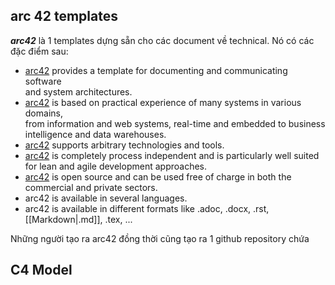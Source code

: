 ---
---

## arc 42 templates

___arc42___ là 1 templates dựng sẵn cho các document về technical. Nó có các đặc điểm sau:
- [arc42](https://arc42.org/?ref=workingsoftware.dev) provides a template for documenting and communicating software  
    and system architectures.
- [arc42](https://arc42.org/?ref=workingsoftware.dev) is based on practical experience of many systems in various domains,  
    from information and web systems, real-time and embedded to business  
    intelligence and data warehouses.
- [arc42](https://arc42.org/?ref=workingsoftware.dev) supports arbitrary technologies and tools.
- [arc42](https://arc42.org/?ref=workingsoftware.dev) is completely process independent and is particularly well suited for lean and agile development approaches.
- [arc42](https://arc42.org/?ref=workingsoftware.dev) is open source and can be used free of charge in both the commercial and private sectors.
- arc42 is available in several languages.
- arc42 is available in different formats like .adoc, .docx, .rst, [[Markdown|.md]], .tex, ...

Những người tạo ra arc42 đồng thời cũng tạo ra 1 github repository chứa

## C4 Model
